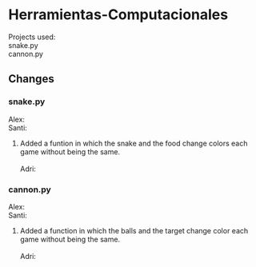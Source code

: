 # Herramientas-Computacionales

Projects used: <br />
snake.py <br />
cannon.py <br />

## Changes

### snake.py
Alex: <br />
Santi: <br />
1. Added a funtion in which the snake and the food change colors each game without being the same. <br /><br />
Adri: <br />

### cannon.py
Alex: <br />
Santi: <br />
1. Added a function in which the balls and the target change color each game without being the same. <br /><br />
Adri: <br />
